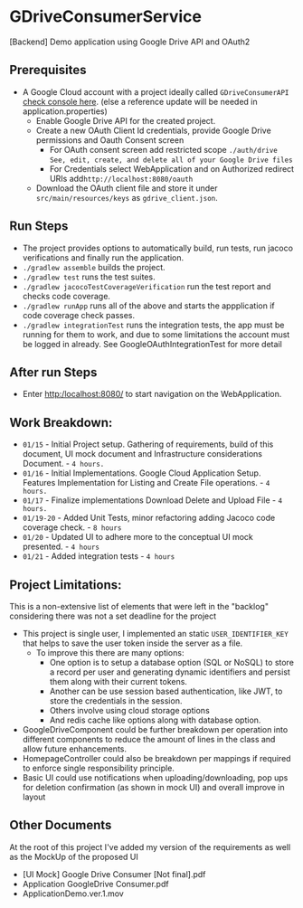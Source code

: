 # GDriveConsumerService
[Backend] Demo application using Google Drive API and OAuth2

## Prerequisites

- A Google Cloud account with a project ideally called `GDriveConsumerAPI` [check console here](https://console.cloud.google.com/). (else a reference update will be needed in application.properties)
  - Enable Google Drive API for the created project.
  - Create a new OAuth Client Id credentials, provide Google Drive permissions and Oauth Consent screen
    - For OAuth consent screen add restricted scope `./auth/drive` `See, edit, create, and delete all of your Google Drive files`
    - For Credentials select WebApplication and on Authorized redirect URIs add`http://localhost:8080/oauth`
  - Download the OAuth client file and store it under `src/main/resources/keys` as `gdrive_client.json`.

## Run Steps
- The project provides options to automatically build, run tests, run jacoco verifications and finally run the application.
- `./gradlew assemble` builds the project.
- `./gradlew test` runs the test suites.
- `./gradlew jacocoTestCoverageVerification` run the test report and checks code coverage.
- `./gradlew runApp` runs all of the above and starts the appplication if code coverage check passes.
- `./gradlew integrationTest` runs the integration tests, the app must be running for them to work, and due to some limitations 
the account must be logged in already. See GoogleOAuthIntegrationTest for more detail

## After run Steps

- Enter [http:/localhost:8080/](http:/localhost:8080/) to start navigation on the WebApplication. 


## Work Breakdown:
* `01/15` - Initial Project setup. Gathering of requirements, build of this document, UI mock document and Infrastructure considerations Document. - `4 hours.`
* `01/16` - Initial Implementations. Google Cloud Application Setup. Features Implementation for Listing and Create File operations. - `4 hours.`
* `01/17` - Finalize implementations Download Delete and Upload File - `4 hours.`
* `01/19-20` - Added Unit Tests, minor refactoring adding Jacoco code coverage check. - `8 hours`
* `01/20` - Updated UI to adhere more to the conceptual UI mock presented. - `4 hours`
* `01/21` - Added integration tests - `4 hours`

## Project Limitations:
This is a non-extensive list of elements that were left in the "backlog" considering there was not a set deadline for the project

* This project is single user, I implemented an static `USER_IDENTIFIER_KEY` that helps to save the user token inside the server as a file.
  * To improve this there are many options:
    * One option is to setup a database option (SQL or NoSQL) to store a record per user and generating dynamic identifiers and persist them along with their current tokens.
    * Another can be use session based authentication, like JWT, to store the credentials in the session.
    * Others involve using cloud storage options
    * And redis cache like options along with database option.
* GoogleDriveComponent could be further breakdown per operation into different components to reduce the amount of lines in the class and allow future enhancements.
* HomepageController could also be breakdown per mappings if required to enforce single responsibility principle.
* Basic UI could use notifications when uploading/downloading, pop ups for deletion confirmation (as shown in mock UI) and overall improve in layout

## Other Documents
At the root of this project I've added my version of the requirements as well as the MockUp of the proposed UI
* [UI Mock] Google Drive Consumer [Not final].pdf
* Application GoogleDrive Consumer.pdf
* ApplicationDemo.ver.1.mov
